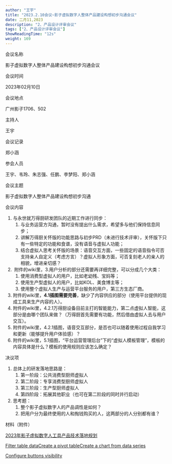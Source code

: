 ```yaml
---
author: "王宇"
title: "2023.2.10会议~影子虚拟数字人整体产品建设构想初步沟通会议"
date: 二月11,2023
description: "2、产品设计评审会议"
tags: ["2、产品设计评审会议"]
ShowReadingTime: "12s"
weight: 169
---
```

会议名称

影子虚拟数字人整体产品建设构想初步沟通会议

会议时间

2023年02月10日

会议地点

广州影子1706、502

主持人

王宇

会议记录

郑小涵

参会人员

王宇、韦玲、朱志强、任鹏、李梦阳、郑小涵

会议主题

影子虚拟数字人整体产品建设构想初步沟通

会议内容

1.  与永世就万得厨研发团队的近期工作进行同步：
    1.  与业务运营方沟通，暂时没有提出什么需求，希望多与他们保持信息同步；
    2.  讲解万得厨关怀版的功能思路与初步PRD（未进行技术评审），关怀版下只有一些特定的功能和食谱，没有语音与虚拟人功能；
    3.  结合虚拟人思考关怀版的场景：语音交互方面，一些固定的语音指令可否支持亲人自定义（考虑方言）？虚拟人形象方面，可否复刻老人的亲人的相貌，增进亲切感？
2.   附件的wiki里，3.用户分析的部分还需要再详细完整，可以分成几个大类：
    1.  使用消费型虚拟人的用户，比如老幼残、宝妈等；
    2.  使用生产型虚拟人的用户，比如KOL、美食博主等；
    3.  使用整个虚拟人生产与运营平台服务的用户，第三方生态厂商。
3.  附件的wiki里，**4.1插图需要完善**，缺少了内容供应的部分（使用平台提供的现成工具来生产内容的人）。
4.  附件的wiki里，4.2.1万得厨设备目前主打的智能能力，第二点虚拟人智能，这部分是由哪个团队来做？（万得厨首先需要有功能，然后借由虚拟人去与用户交互）。
5.  附件的wiki里，4.2.1插图，语音交互部分，是否也可以随着使用过程自我学习和更新（能够提升用户体验感）？
6.  附件的wiki里，5.1插图，“平台运营管理后台”下的“虚拟人模板管理”，模板的内容具体是什么？模板的使用规则应该怎么确定？

决议项

1.  总体上的研发落地思路是：
    1.  第一阶段：公共消费型厨师虚拟人
    2.  第二阶段：专享消费型厨师虚拟人
    3.  第三阶段：生产型厨师虚拟人
    4.  第四阶段：拓展其他职业（也可在第二阶段的同时并行启动）
2.  思考题：
    1.  整个影子虚拟数字人的产品调性是如何？
    2.  把用户分为最终使用的人和掏钱购买的人，这两部分的人分别都有谁？

材料（附件）

[2023年影子虚拟数字人工具产品技术落地规划](/pages/viewpage.action?pageId=95554254)

[Filter table data]()[Create a pivot table](#)[Create a chart from data series](#)

[Configure buttons visibility](/users/tfac-settings.action)
